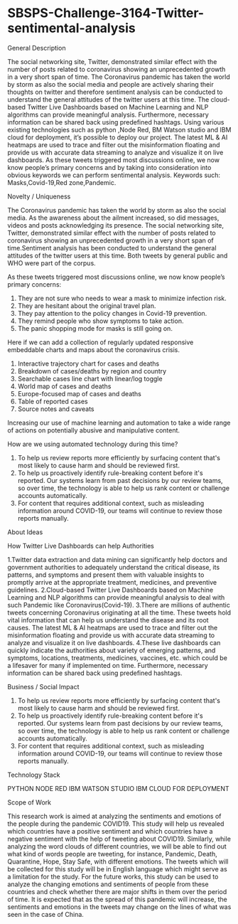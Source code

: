 # SBSPS-Challenge-3164-Twitter-sentimental-analysis
General Description

The social networking site, Twitter, demonstrated similar effect with the number of posts related to coronavirus showing an unprecedented growth in a very short span of time. The Coronavirus pandemic has taken the world by storm as also the social media and people are actively sharing their thoughts on twitter and therefore sentiment analysis can be conducted to understand the general attitudes of the twitter users at this time. 
The cloud-based Twitter Live Dashboards based on Machine Learning and NLP algorithms can provide meaningful analysis. Furthermore, necessary information can be shared back using predefined hashtags. Using various existing technologies such as python ,Node Red, BM Watson studio and IBM cloud for deployment, it’s possible to deploy our project. 
The latest ML & AI heatmaps are used to trace and filter out the misinformation floating and provide us with accurate data streaming to analyze and visualize it on live dashboards.
As these tweets triggered most discussions online, we now know people’s primary concerns and by taking into consideration into obvious keywords we can perform sentimental analysis. Keywords such: Masks,Covid-19,Red zone,Pandemic.


Novelty / Uniqueness

The Coronavirus pandemic has taken the world by storm as also the social media. As the awareness about the ailment increased, so did messages, videos and posts acknowledging its presence. The social networking site, Twitter, demonstrated similar effect with the number of posts related to coronavirus showing an unprecedented growth in a very short span of time.Sentiment analysis has been conducted to understand the general attitudes of the twitter users at this time. Both tweets by general public and WHO were part of the corpus. 

As these tweets triggered most discussions online, we now know people’s primary concerns:
1. They are not sure who needs to wear a mask to minimize infection risk.
2. They are hesitant about the original travel plan.
3. They pay attention to the policy changes in Covid-19 prevention.
4. They remind people who show symptoms to take action.
5. The panic shopping mode for masks is still going on.

Here if we can add a collection of regularly updated responsive embeddable charts and maps about the coronavirus crisis.
1. Interactive trajectory chart for cases and deaths
2. Breakdown of cases/deaths by region and country
3. Searchable cases line chart with linear/log toggle
4. World map of cases and deaths
5. Europe-focused map of cases and deaths
6. Table of reported cases
7. Source notes and caveats

Increasing our use of machine learning and automation to take a wide range of actions on potentially abusive and manipulative content.

How are we using automated technology during this time?
1. To help us review reports more efficiently by surfacing content that's most likely to cause harm and should be reviewed first.
2. To help us proactively identify rule-breaking content before it's reported. Our systems learn from past decisions by our review teams, so over time, the technology is able to help us rank content or challenge accounts automatically.
3. For content that requires additional context, such as misleading information around COVID-19, our teams will continue to review those reports manually.


About Ideas

How Twitter Live Dashboards can help Authorities

1.Twitter data extraction and data mining can significantly help doctors and government authorities to adequately understand the critical disease, its patterns, and symptoms and present them with valuable insights to promptly arrive at the appropriate treatment, medicines, and preventive guidelines.
2.Cloud-based Twitter Live Dashboards based on Machine Learning and NLP algorithms can provide meaningful analysis to deal with such Pandemic like Coronavirus(Covid-19).
3.There are millions of authentic tweets concerning Coronavirus originating at all the time. These tweets hold vital information that can help us understand the disease and its root causes. The latest ML & AI heatmaps are used to trace and filter out the misinformation floating and provide us with accurate data streaming to analyze and visualize it on live dashboards.
4.These live dashboards can quickly indicate the authorities about variety of emerging patterns, and symptoms, locations, treatments, medicines, vaccines, etc. which could be a lifesaver for many if implemented on time. Furthermore, necessary information can be shared back using predefined hashtags.


Business / Social Impact

1. To help us review reports more efficiently by surfacing content that's most likely to cause harm and should be reviewed first.
2. To help us proactively identify rule-breaking content before it's reported. Our systems learn from past decisions by our review teams, so over time, the technology is able to help us rank content or challenge accounts automatically.
3. For content that requires additional context, such as misleading information around COVID-19, our teams will continue to review those reports manually.


Technology Stack

PYTHON
NODE RED
IBM WATSON STUDIO
IBM CLOUD FOR DEPLOYMENT


Scope of Work

This research work is aimed at analyzing the sentiments and emotions of the people during the pandemic COVID19. This study will help us revealed which countries have a positive sentiment and which countries have a negative sentiment with the help of tweeting about COVID19.  Similarly,  while  analyzing  the  word  clouds  of  different countries, we will be able to find out what kind of words people are tweeting, for instance, Pandemic, Death, Quarantine, Hope, Stay Safe,  with different emotions.  The tweets which will be collected for this study will be in English language which might serve as a limitation for the study. For the future works, this study can be used to analyze the changing emotions and sentiments of people from these countries and check whether there are major shifts in them over the period of  time.  It  is  expected  that  as  the  spread  of  this  pandemic  will  increase,  the  sentiments  and emotions in the tweets may change on the lines of what was seen in the case of China.
